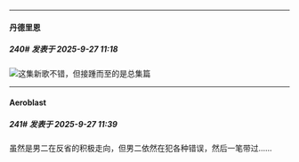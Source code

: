 ﻿
*****

####  丹德里恩  
##### 240#       发表于 2025-9-27 11:18

<img src="https://static.stage1st.com/image/smiley/face2017/037.png" referrerpolicy="no-referrer">这集新歌不错，但接踵而至的是总集篇


*****

####  Aeroblast  
##### 241#       发表于 2025-9-27 11:39

虽然是男二在反省的积极走向，但男二依然在犯各种错误，然后一笔带过……

